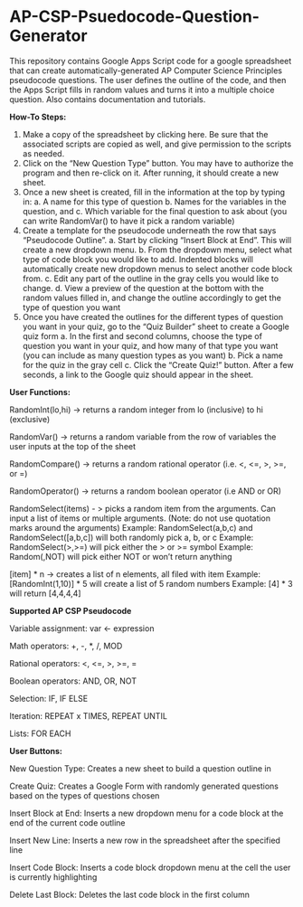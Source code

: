 # AP-CSP-Psuedocode-Question-Generator
This repository contains Google Apps Script code for a google spreadsheet that can create automatically-generated AP Computer Science Principles pseudocode questions. The user defines the outline of the code, and then the Apps Script fills in random values and turns it into a multiple choice question. Also contains documentation and tutorials.

**How-To Steps:**

1. Make a copy of the spreadsheet by clicking here. Be sure that the associated scripts are copied as well, and give permission to the scripts as needed.
2. Click on the “New Question Type” button. You may have to authorize the program and then re-click on it. After running, it should create a new sheet.
3. Once a new sheet is created, fill in the information at the top by typing in:
  a. A name for this type of question
  b. Names for the variables in the question, and
  c. Which variable for the final question to ask about (you can write RandomVar() to have it pick a random variable)
4. Create a template for the pseudocode underneath the row that says “Pseudocode Outline”. 
  a. Start by clicking “Insert Block at End”. This will create a new dropdown menu.
  b. From the dropdown menu, select what type of code block you would like to add. Indented blocks will automatically create new dropdown menus to select another code block from.
  c. Edit any part of the outline in the gray cells you would like to change. 
  d. View a preview of the question at the bottom with the random values filled in, and change the outline accordingly to get the type of question you want
5. Once you have created the outlines for the different types of question you want in your quiz, go to the “Quiz Builder” sheet to create a Google quiz form
  a. In the first and second columns, choose the type of question you want in your quiz, and how many of that type you want (you can include as many question types as you want)
  b. Pick a name for the quiz in the gray cell
  c. Click the “Create Quiz!” button. After a few seconds, a link to the Google quiz should appear in the sheet.

**User Functions:**

RandomInt(lo,hi) -> returns a random integer from lo (inclusive) to hi (exclusive)

RandomVar() -> returns a random variable from the row of variables the user inputs at the top of the sheet

RandomCompare() -> returns a random rational operator (i.e. <, <=, >, >=, or =)

RandomOperator() -> returns a random boolean operator (i.e AND or OR)

RandomSelect(items) - > picks a random item from the arguments. Can input a list of items or multiple arguments. (Note: do not use quotation marks around the arguments)
Example: RandomSelect(a,b,c) and RandomSelect([a,b,c]) will both randomly pick a, b, or c
Example: RandomSelect(>,>=) will pick either the > or >= symbol 
Example: Random(,NOT) will pick either NOT or won’t return anything

[item] * n -> creates a list of n elements, all filed with item
Example: [RandomInt(1,10)] * 5 will create a list of 5 random numbers
Example: [4] * 3 will return [4,4,4,4]


**Supported AP CSP Pseudocode**

Variable assignment: var ← expression

Math operators: +, -, *, /, MOD

Rational operators: <, <=, >, >=, =

Boolean operators: AND, OR, NOT

Selection: IF, IF ELSE

Iteration: REPEAT x TIMES, REPEAT UNTIL

Lists: FOR EACH


**User Buttons:**

New Question Type: Creates a new sheet to build a question outline in

Create Quiz: Creates a Google Form with randomly generated questions based on the types of questions chosen

Insert Block at End: Inserts a new dropdown menu for a code block at the end of the current code outline

Insert New Line: Inserts a new row in the spreadsheet after the specified line

Insert Code Block: Inserts a code block dropdown menu at the cell the user is currently highlighting

Delete Last Block: Deletes the last code block in the first column
